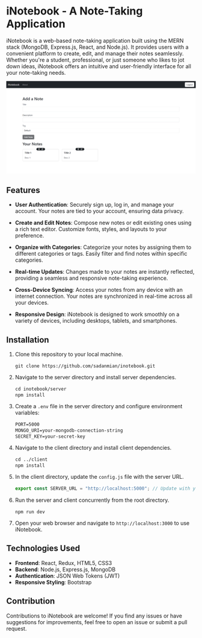 # iNotebook - A Note-Taking Application

iNotebook is a web-based note-taking application built using the MERN stack (MongoDB, Express.js, React, and Node.js). It provides users with a convenient platform to create, edit, and manage their notes seamlessly. Whether you're a student, professional, or just someone who likes to jot down ideas, iNotebook offers an intuitive and user-friendly interface for all your note-taking needs.

![iNotebook Screenshot](/public/toDo.png)

## Features

- **User Authentication**: Securely sign up, log in, and manage your account. Your notes are tied to your account, ensuring data privacy.

- **Create and Edit Notes**: Compose new notes or edit existing ones using a rich text editor. Customize fonts, styles, and layouts to your preference.

- **Organize with Categories**: Categorize your notes by assigning them to different categories or tags. Easily filter and find notes within specific categories.

- **Real-time Updates**: Changes made to your notes are instantly reflected, providing a seamless and responsive note-taking experience.

- **Cross-Device Syncing**: Access your notes from any device with an internet connection. Your notes are synchronized in real-time across all your devices.

- **Responsive Design**: iNotebook is designed to work smoothly on a variety of devices, including desktops, tablets, and smartphones.

## Installation

1. Clone this repository to your local machine.

   ```
   git clone https://github.com/sadanmian/inotebook.git
   ```

2. Navigate to the server directory and install server dependencies.

   ```
   cd inotebook/server
   npm install
   ```

3. Create a `.env` file in the server directory and configure environment variables:

   ```
   PORT=5000
   MONGO_URI=your-mongodb-connection-string
   SECRET_KEY=your-secret-key
   ```

4. Navigate to the client directory and install client dependencies.

   ```
   cd ../client
   npm install
   ```

5. In the client directory, update the `config.js` file with the server URL.

   ```javascript
   export const SERVER_URL = "http://localhost:5000"; // Update with your server URL
   ```

6. Run the server and client concurrently from the root directory.

   ```
   npm run dev
   ```

7. Open your web browser and navigate to `http://localhost:3000` to use iNotebook.

## Technologies Used

- **Frontend**: React, Redux, HTML5, CSS3
- **Backend**: Node.js, Express.js, MongoDB
- **Authentication**: JSON Web Tokens (JWT)
- **Responsive Styling**: Bootstrap

## Contribution

Contributions to iNotebook are welcome! If you find any issues or have suggestions for improvements, feel free to open an issue or submit a pull request.
